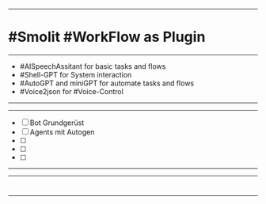 ______________________________________________________________
# #Smolit #WorkFlow as  Plugin
______________________________________________________________
+ #AISpeechAssitant for basic tasks and flows
+ #Shell-GPT for System interaction
+ #AutoGPT and miniGPT for automate tasks and flows
+ #Voice2json for #Voice-Control 
______________________________________________________________


______________________________________________________________

- [ ] Bot Grundgerüst
- [ ] Agents mit Autogen
- [ ] 
- [ ] 
- [ ] 



______________________________________________________________


______________________________________________________________
#
______________________________________________________________